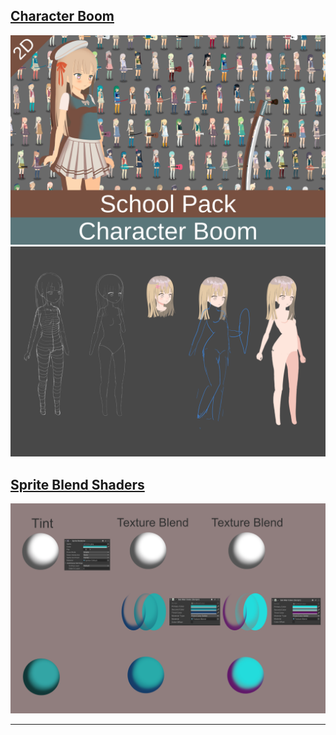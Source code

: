 ## [Character Boom](https://assetstore.unity.com/packages/slug/236381?aid=1101lqGVS)
[![cover](/assets/img/character_boom_cover.png)](https://assetstore.unity.com/packages/slug/236381?aid=1101lqGVS)
[![sketch](/assets/img/sketch.png)](https://assetstore.unity.com/packages/slug/236381?aid=1101lqGVS)

## [Sprite Blend Shaders](https://assetstore.unity.com/packages/slug/231432?aid=1101lqGVS)
[![Sprite Blend Shaders](/assets/img/TextureBlend2.png)](https://assetstore.unity.com/packages/slug/231432?aid=1101lqGVS)

__________________________________________________________________________________________






